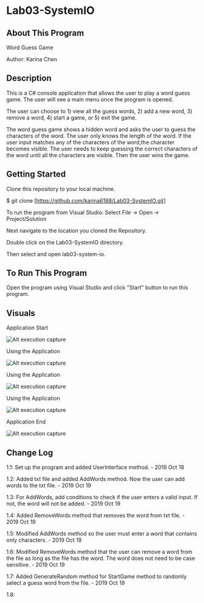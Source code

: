 # Lab03-SystemIO

## About This Program
Word Guess Game

Author: Karina Chen

## Description
This is a C# console application that allows the user to play a word guess game. The user will see a main menu once the program is opened.

The user can choose to 1) view all the guess words, 2) add a new word, 3) remove a word, 4) start a game, or 5) exit the game.

The word guess game shows a hidden word and asks the user to guess the characters of the word. The user only knows the length of the word. If the user input matches any of the characters of the word,the character becomes visible. The user needs to keep guessing the correct characters of the word until all the characters are visible. Then the user wins the game.

## Getting Started
Clone this repository to your local machine.

$ git clone [https://github.com/karina6188/Lab03-SystemIO.git]

To run the program from Visual Studio:
Select File -> Open -> Project/Solution

Next navigate to the location you cloned the Repository.

Double click on the Lab03-SystemIO directory.

Then select and open lab03-system-io.

## To Run This Program
Open the program using Visual Studio and click "Start" button to run this program.


## Visuals

Application Start

![Alt execution capture](/)


Using the Application

![Alt execution capture](/)

Using the Application

![Alt execution capture](/)

Using the Application

![Alt execution capture](/)

Application End

![Alt execution capture](/)

## Change Log

1.1: Set up the program and added UserInterface method. - 2019 Oct 18

1.2: Added txt file and added AddWords method. Now the user can add words to the txt file. - 2019 Oct 19

1.3: For AddWords, add conditions to check if the user enters a valid input. If not, the word will not be added. - 2019 Oct 19

1.4: Added RemoveWords method that removes the word from txt file. - 2019 Oct 19

1.5: Modified AddWords method so the user must enter a word that contains only characters. - 2019 Oct 19

1.6: Modified RemoveWords method that the user can remove a word from the file as long as the file has the word. The word does not need to be case sensitive. - 2019 Oct 19

1.7: Added GenerateRandom method for StartGame method to randomly select a guess word from the file. - 2019 Oct 19

1.8: 